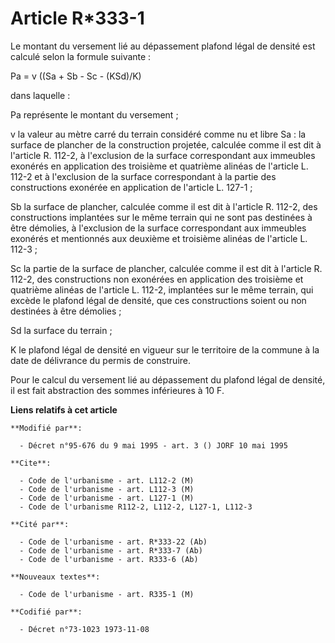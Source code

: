 # Article R*333-1

Le montant du versement lié au dépassement plafond légal de densité est calculé selon la formule suivante :

Pa = v ((Sa + Sb - Sc - (KSd)/K)

dans laquelle :

Pa représente le montant du versement ;

v la valeur au mètre carré du terrain considéré comme nu et libre     Sa : la surface de plancher de la construction
projetée, calculée comme il est dit à l'article R. 112-2, à l'exclusion de la surface correspondant aux immeubles exonérés en
application des troisième et quatrième alinéas de l'article L. 112-2 et à l'exclusion de la surface correspondant à la partie
des constructions exonérée en application de l'article L. 127-1 ;

Sb la surface de plancher, calculée comme il est dit à l'article R. 112-2, des constructions implantées sur le même terrain
qui ne sont pas destinées à être démolies, à l'exclusion de la surface correspondant aux immeubles exonérés et mentionnés aux
deuxième et troisième alinéas de l'article L. 112-3 ;

Sc la partie de la surface de plancher, calculée comme il est dit à l'article R. 112-2, des constructions non exonérées en
application des troisième et quatrième alinéas de l'article L. 112-2, implantées sur le même terrain, qui excède le plafond
légal de densité, que ces constructions soient ou non destinées à être démolies ;

Sd la surface du terrain ;

K le plafond légal de densité en vigueur sur le territoire de la commune à la date de délivrance du permis de construire.

Pour le calcul du versement lié au dépassement du plafond légal de densité, il est fait abstraction des sommes inférieures à
10 F.

**Liens relatifs à cet article**

	**Modifié par**:

	  - Décret n°95-676 du 9 mai 1995 - art. 3 () JORF 10 mai 1995

	**Cite**:

	  - Code de l'urbanisme - art. L112-2 (M)
	  - Code de l'urbanisme - art. L112-3 (M)
	  - Code de l'urbanisme - art. L127-1 (M)
	  - Code de l'urbanisme R112-2, L112-2, L127-1, L112-3

	**Cité par**:

	  - Code de l'urbanisme - art. R*333-22 (Ab)
	  - Code de l'urbanisme - art. R*333-7 (Ab)
	  - Code de l'urbanisme - art. R333-6 (Ab)

	**Nouveaux textes**:

	  - Code de l'urbanisme - art. R335-1 (M)

	**Codifié par**:

	  - Décret n°73-1023 1973-11-08

